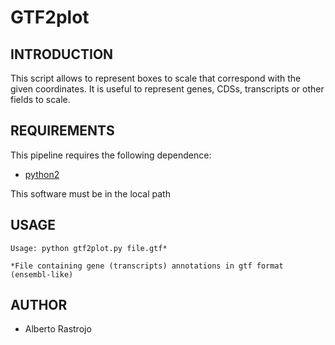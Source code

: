 # GTF2plot

## INTRODUCTION

This script allows to represent boxes to scale that correspond with the given coordinates. It is useful to represent genes, CDSs, transcripts or other fields to scale.

## REQUIREMENTS

This pipeline requires the following dependence:

* [python2](https://www.python.org/downloads/)

This software must be in the local path

## USAGE

```
Usage: python gtf2plot.py file.gtf*

*File containing gene (transcripts) annotations in gtf format (ensembl-like)

```
  
 ## AUTHOR 
 
 * Alberto Rastrojo
  
